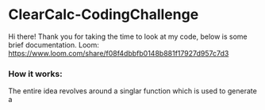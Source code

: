 # ClearCalc-CodingChallenge
Hi there! Thank you for taking the time to look at my code, below is some brief documentation. Loom: https://www.loom.com/share/f08f4dbbfb0148b881f17927d957c7d3

### How it works:
The entire idea revolves around a singlar function which is used to generate a <dialog> component and all it's children. How the dialog looks and functions is determined by the input parameters.

| Parameter | Description | Example |
| ----- | ----- | ----- |
| btn | The object (Button in this case) the function is being called from | this |
| message | This is the text you would like displayed on the dialog modal | 'hello world!' |
| onConfirm | The function you would like executed when the **confirmation** button is clicked | A predefined function (i.e 'someFunction()') or raw javascript (i.e 'console.log('hello!')')  |
| onCancel | The function you would like executed when the **cancellation** button is clicked  | Same as above |


### Pros
- Since it's just a function, you could apply the logic to anything that can be clicked.
- It would be relatively easy to apply styling to the popups (as shown in code)
### Cons / Limitations
- The HTML elements defined in the function are in a relatively rigid structure. Unless you wanted a function which takes a lot of parameters to determine unique styling (which would be very messy) all popups will have the same structure (i.e one <p> tag, two buttons).
	- You could however, pass through a unique class name and generate the popup based on some predefined templates. 

### Requirements
1. You should only use vanilla javascript and html and css to write the confirmation dialog
component without using any library. :white_check_mark:
2. The confirmation dialog component should be reusable. In other words, you should be able to
put multiple buttons on the main page and when you click them you can show the confirmation
dialog with different messages. There shouldn’t be any conflicts between your component
instances. :white_check_mark:
3. As a component, the confirmation dialog should be able to accept a message as a parameter
from the consumer to display in the modal. It also should return the result (e.g. confirmed or not)
to the consumer after the user clicks the buttons. :white_check_mark:
4. As a consumer, the main page should be able to get the result of the component and do
whatever actions accordingly (in this case is to display the according message on the page, but
in the real world it can be anything like delete a record, update data etc.) :white_check_mark:
5. The component and the consumer should be loose coupled. For example, don’t hard code
the logic in the confirmation dialog component to change the text of the main page. :white_check_mark:
6. When the confirmation dialog shows, it should cover the entire main page. All other elements
on the main page shouldn’t be clickable when the dialog displays. :white_check_mark:
7. Create a git repo in either Github, Gitlab, Bitbucket etc. Commit & push as you would
normally. :white_check_mark:
